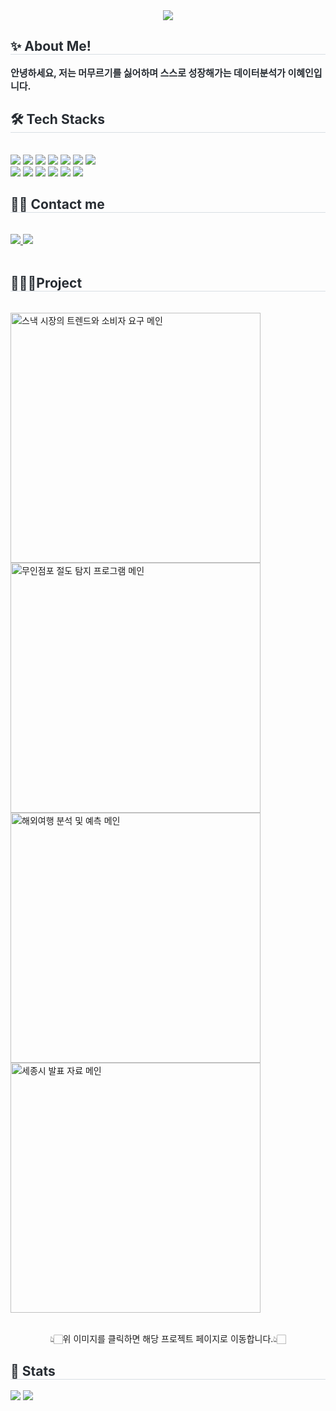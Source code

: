 <div align= "center">
    <img src="https://capsule-render.vercel.app/api?type=waving&color=90cbc1&height=120&text=Hello👋🏻,%20I'm%20Hyein%20Lee&animation=&fontColor=3f3b3b&fontSize=40" />
    </div>
    <div style="text-align: left;"> 
    <h2 style="border-bottom: 1px solid #d8dee4; color: #282d33;"> ✨ About Me! </h2>  
    <div style="font-weight: 700; font-size: 15px; text-align: left; color: #282d33;"> 안녕하세요, 저는 머무르기를 싫어하며 스스로 성장해가는 데이터분석가 이혜인입니다. </div> 
    </div>
    <div style="text-align: left;">
    <h2 style="border-bottom: 1px solid #d8dee4; color: #282d33;"> 🛠️ Tech Stacks </h2> <br> 
    <div style="margin: ; text-align: left;" "text-align: left;"> 
          <img src="https://img.shields.io/badge/Oracle-F80000?style=flat-square&logo=Oracle&logoColor=white">
          <img src="https://img.shields.io/badge/Python-3776AB?style=flat-square&logo=Python&logoColor=white">
          <img src="https://img.shields.io/badge/MySQL-4479A1?style=flat-square&logo=MySQL&logoColor=white">
          <img src="https://img.shields.io/badge/R-276DC3?style=flat-square&logo=R&logoColor=white">
          <img src="https://img.shields.io/badge/PyTorch-EE4C2C?style=flat-square&logo=PyTorch&logoColor=white">
          <img src="https://img.shields.io/badge/Selenium-43B02A?style=flat-square&logo=Selenium&logoColor=white">
          <img src="https://img.shields.io/badge/Tensorflow-FF6F00?style=flat-square&logo=Tensorflow&logoColor=white">
          <br/><img src="https://img.shields.io/badge/MariaDB-003545?style=flat-square&logo=MariaDB&logoColor=white">
          <img src="https://img.shields.io/badge/Linux-FCC624?style=flat-square&logo=Linux&logoColor=white">
          <img src="https://img.shields.io/badge/MongoDB-47A248?style=flat-square&logo=MongoDB&logoColor=white">
          <img src="https://img.shields.io/badge/Notion-000000?style=flat-square&logo=Notion&logoColor=white">
          <img src="https://img.shields.io/badge/GitHub Pages-222222?style=flat-square&logo=GitHub Pages&logoColor=white">
          <img src="https://img.shields.io/badge/Github-181717?style=flat-square&logo=Github&logoColor=white">
          <br/></div>
    </div>
    <div style="text-align: left;">
    <h2 style="border-bottom: 1px solid #d8dee4; color: #282d33;"> 🧑‍💻 Contact me </h2><br> 
    <div style="text-align: left;"> <a href=mailto:gwm0120@gmail.com> <img src="https://img.shields.io/badge/Gmail-EA4335?style=flat-square&logo=Gmail&logoColor=white&link=mailto:gwm0120@gmail.com"> </a>
         <a href=https://aluminum-magpie-a29.notion.site/About-ME-1376dce68f8180b3a0f1e6f140b4b577?pvs=4> <img src="https://img.shields.io/badge/Notion-000000?style=flat-square&logo=Notion&logoColor=white&link=https://aluminum-magpie-a29.notion.site/About-ME-1376dce68f8180b3a0f1e6f140b4b577?pvs=4"> </a>
          </div>  <br> 
    <div style="text-align: left;">  </div> 
    </div>
    <div style="text-align: left;"> 
    <h2 style="border-bottom: 1px solid #d8dee4; color: #282d33;"> 👩🏼‍💻Project </h2><br>
    <a href="https://github.com/hyenns/Python_project">
        <img src="https://github.com/user-attachments/assets/6b3a870e-5ef8-4370-8942-1a007625c364" alt="스낵 시장의 트렌드와 소비자 요구 메인" width="400">
    <a href="https://github.com/hyenns/Deeplearning_project">
        <img src="https://github.com/user-attachments/assets/424c6f63-2869-4c88-93ce-05777310296c" alt="무인점포 절도 탐지 프로그램 메인" width="400"><br>
    <a href="https://github.com/hyenns/SQL_project">
        <img src="https://github.com/user-attachments/assets/f864fdeb-c148-46f7-8423-8e4e99576804" alt="해외여행 분석 및 예측 메인" width="400">
    <a href="https://github.com/hyenns/Sejongcity_project">
        <img src="https://github.com/user-attachments/assets/fe90d95d-1428-4347-a3b1-5da7f6bf003e" alt="세종시 발표 자료 메인" width="400"><br>
    </a>
    <br><p align="center"> 👆🏻위 이미지를 클릭하면 해당 프로젝트 페이지로 이동합니다.👆🏻 </p>
    </div>
    <div style="text-align: left;"> 
    <h2 style="border-bottom: 1px solid #d8dee4; color: #282d33;"> 🏅 Stats </h2> <div style="text-align: left;"> <img src="https://github-readme-stats.vercel.app/api?username=hyenns&bg_color=180,f0f0f0,00000000&title_color=000000&text_color=000000"/> <img src="https://github-readme-stats.vercel.app/api/top-langs/?username=hyenns&layout=compact&bg_color=180,f0f0f0,00000000&title_color=000000&text_color=000000"/> 
    </div>

    
